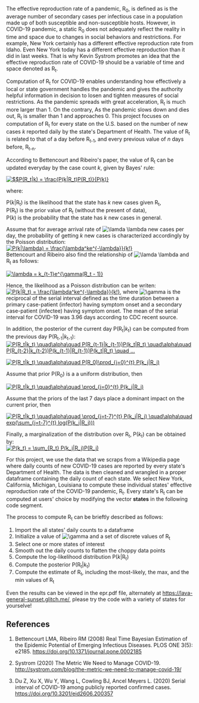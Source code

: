The effective reproduction rate of a pandemic, R<sub>0</sub>, is defined as  is the average number of secondary cases per infectious case in a population made up of both susceptible and non-susceptible hosts. However, in COVID-19 pandemic, a static R<sub>0</sub> does not adequately reflect the reality in time and space due to changes in social behaviors and restrictions. For example, New York certainly has a different effective reproduction rate from Idaho. Even New York today has a different effective reproduction than it did in last weeks. That is why Kevin Systrom promotes an idea that the effective reproduction rate of COVID-19 should be a variable of time and space denoted as R<sub>t</sub>.     
              
Computation of R<sub>t</sub> for COVID-19 enables understanding how effectively a local or state government handles the pandemic and gives the authority helpful information in decision to losen and tighten measures of social restrictions. As the pandemic spreads with great acceleration, R<sub>t</sub> is much more larger than 1. On the contrary, As the pandemic slows down and dies out, R<sub>t</sub> is smaller than 1 and approaches 0. This project focuses on computation of R<sub>t</sub> for every state on the U.S. based on the number of new cases *k* reported daily by the state's Department of Health. The value of R<sub>t</sub> is related to that of a day before R<sub>t-1</sub>, and every previous value of *n* days before, R<sub>t-n</sub>.            
              
According to Bettencourt and Ribeiro's paper, the value of R<sub>t</sub> can be updated everyday by the case count *k*, given by Bayes' rule:

<a href="https://www.codecogs.com/eqnedit.php?latex=$$P(R_t|k)&space;=&space;\frac{P(k|R_t)P(R_t)}{P(k)}," target="_blank"><img src="https://latex.codecogs.com/gif.latex?$$P(R_t|k)&space;=&space;\frac{P(k|R_t)P(R_t)}{P(k)}" title="$$P(R_t|k) = \frac{P(k|R_t)P(R_t)}{P(k)}" /></a> 

where:

P(*k*|R<sub>t</sub>) is the likelihood that the state has *k* new cases given R<sub>t</sub>,       
P(R<sub>t</sub>) is the prior value of R<sub>t</sub> (without the present of data),     
P(*k*) is the probability that the state has *k* new cases in general.    

Assume that for average arrival rate of <img src="https://latex.codecogs.com/gif.latex?\lamda&space;\lambda" title="\lamda \lambda" /> new cases per day, the probability of getting *k* new cases is characterized accordingly by the Poisson distribution:   
<a href="https://www.codecogs.com/eqnedit.php?latex=P(k|\lambda)&space;=&space;\frac{\lambda^ke^{-\lambda}}{k!}" target="_blank"><img src="https://latex.codecogs.com/gif.latex?P(k|\lambda)&space;=&space;\frac{\lambda^ke^{-\lambda}}{k!}" title="P(k|\lambda) = \frac{\lambda^ke^{-\lambda}}{k!}" /></a>    
Bettencourt and Ribeiro also find the relationship of <img src="https://latex.codecogs.com/gif.latex?\lamda&space;\lambda" title="\lamda \lambda" /> and R<sub>t</sub> as follows:

<a href="https://www.codecogs.com/eqnedit.php?latex=\lambda&space;=&space;k_{t-1}e^{\gamma(R_t&space;-&space;1)}" target="_blank"><img src="https://latex.codecogs.com/gif.latex?\lambda&space;=&space;k_{t-1}e^{\gamma(R_t&space;-&space;1)}" title="\lambda = k_{t-1}e^{\gamma(R_t - 1)}" /></a>

Hence, the likelihood as a Poisson distribution can be writen:      
<a href="https://www.codecogs.com/eqnedit.php?latex=P(k|R_t)&space;=&space;\frac{\lambda^ke^{-\lambda}}{k!}" target="_blank"><img src="https://latex.codecogs.com/gif.latex?P(k|R_t)&space;=&space;\frac{\lambda^ke^{-\lambda}}{k!}" title="P(k|R_t) = \frac{\lambda^ke^{-\lambda}}{k!}" /></a>, 
where <img src="https://latex.codecogs.com/gif.latex?\gamma" title="\gamma" /> is the reciprocal of the serial interval defined as the time duration between a primary case-patient (infector) having symptom onset and a secondary case-patient (infectee) having symptom onset. The mean of the serial interval for COVID-19 was 3.96 days according to CDC recent source.  
          
In addition, the posterior of the current day P(R<sub>t</sub>|*k*<sub>t</sub>) can be computed from the previous day P(R<sub>t-1</sub>|*k*<sub>t-1</sub>):
<a href="https://www.codecogs.com/eqnedit.php?latex=P(R_t|k_t)&space;\quad\alpha\quad&space;P(R_{t-1}|k_{t-1})P(k_t|R_t)&space;\quad\alpha\quad&space;P(R_{t-2}|k_{t-2})P(k_{t-1}|R_{t-1})P(k_t|R_t)&space;\quad&space;..." target="_blank"><img src="https://latex.codecogs.com/gif.latex?P(R_t|k_t)&space;\quad\alpha\quad&space;P(R_{t-1}|k_{t-1})P(k_t|R_t)&space;\quad\alpha\quad&space;P(R_{t-2}|k_{t-2})P(k_{t-1}|R_{t-1})P(k_t|R_t)&space;\quad&space;..." title="P(R_t|k_t) \quad\alpha\quad P(R_{t-1}|k_{t-1})P(k_t|R_t) \quad\alpha\quad P(R_{t-2}|k_{t-2})P(k_{t-1}|R_{t-1})P(k_t|R_t) \quad ..." /></a>

<a href="https://www.codecogs.com/eqnedit.php?latex=P(R_t|k_t)&space;\quad\alpha\quad&space;P(R_0)\prod_{j=0}^{t}&space;P(k_j|R_j)" target="_blank"><img src="https://latex.codecogs.com/gif.latex?P(R_t|k_t)&space;\quad\alpha\quad&space;P(R_0)\prod_{j=0}^{t}&space;P(k_j|R_j)" title="P(R_t|k_t) \quad\alpha\quad P(R_0)\prod_{j=0}^{t} P(k_j|R_j)" /></a>

Assume that prior P(R<sub>0</sub>) is a a uniform distribution, then

<a href="https://www.codecogs.com/eqnedit.php?latex=P(R_t|k_t)&space;\quad\alpha\quad&space;\prod_{j=0}^{t}&space;P(k_j|R_j)" target="_blank"><img src="https://latex.codecogs.com/gif.latex?P(R_t|k_t)&space;\quad\alpha\quad&space;\prod_{j=0}^{t}&space;P(k_j|R_j)" title="P(R_t|k_t) \quad\alpha\quad \prod_{j=0}^{t} P(k_j|R_j)" /></a>     

Assume that the priors of the last 7 days place a dominant impact on the current prior, then

<a href="https://www.codecogs.com/eqnedit.php?latex=P(R_t|k_t)&space;\quad\alpha\quad&space;\prod_{j=t-7}^{t}&space;P(k_j|R_j)&space;\quad\alpha\quad&space;exp(\sum_{j=t-7}^{t}&space;log(P(k_j|R_j)))" target="_blank"><img src="https://latex.codecogs.com/gif.latex?P(R_t|k_t)&space;\quad\alpha\quad&space;\prod_{j=t-7}^{t}&space;P(k_j|R_j)&space;\quad\alpha\quad&space;exp(\sum_{j=t-7}^{t}&space;log(P(k_j|R_j)))" title="P(R_t|k_t) \quad\alpha\quad \prod_{j=t-7}^{t} P(k_j|R_j) \quad\alpha\quad exp(\sum_{j=t-7}^{t} log(P(k_j|R_j)))" /></a>

Finally, a marginalization of the distribution over R<sub>t</sub>, P(*k*<sub>t</sub>) can be obtained by:    
<a href="https://www.codecogs.com/eqnedit.php?latex=P(k_t)&space;=&space;\sum_{R_t}&space;P(k_j|R_j)P(R_j)" target="_blank"><img src="https://latex.codecogs.com/gif.latex?P(k_t)&space;=&space;\sum_{R_t}&space;P(k_j|R_j)P(R_j)" title="P(k_t) = \sum_{R_t} P(k_j|R_j)P(R_j)" /></a>

For this project, we use the data that we scraps from a Wikipedia page where daily counts of new COVID-19 cases are reported by every state's Department of Health. The data is then cleaned and wrangled in a proper dataframe containing the daily count of each state. We select New York, California, Michigan, Louisiana to compute these individual states' effective reproduction rate of the COVID-19 pandemic, R<sub>t</sub>. Every state's R<sub>t</sub> can be computed at users' choice by modifying the vector __states__ in the following code segment.    
                    
The process to compute R<sub>t</sub> can be brieftly described as follows:         
1. Import the all states' daily counts to a dataframe       
2. Initialize a value of <img src="https://latex.codecogs.com/gif.latex?\gamma" title="\gamma" /> and a set of discrete values of R<sub>t</sub>            
3. Select one or more states of interest    
4. Smooth out the daily counts to flatten the choppy data points     
5. Compute the log-likelihood distribution P(*k*|R<sub>t</sub>)     
6. Compute the posterior P(R<sub>t</sub>|*k*<sub>t</sub>)   
7. Compute the estimate of R<sub>t</sub>, including the most-likely, the max, and the min values of R<sub>t</sub>

Even the results can be viewed in the epr.pdf file, alternately at https://lava-general-sunset.glitch.me/, please try the code with a variety of states for yourselve!

## References     

1. Bettencourt LMA, Ribeiro RM (2008) Real Time Bayesian Estimation of the Epidemic Potential of Emerging Infectious Diseases. PLOS ONE 3(5): e2185. https://doi.org/10.1371/journal.pone.0002185     

2. Systrom (2020) The Metric We Need to Manage COVID-19. http://systrom.com/blog/the-metric-we-need-to-manage-covid-19/     

3. Du Z, Xu X, Wu Y, Wang L, Cowling BJ, Ancel Meyers L. (2020) Serial interval of COVID-19 among publicly reported confirmed cases. https://doi.org/10.3201/eid2606.200357
